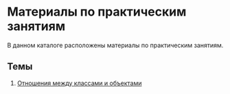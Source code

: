 # Материалы по практическим занятиям

В данном каталоге расположены материалы по практическим занятиям.

## Темы

1. [Отношения между классами и объектами](./practise-1/)